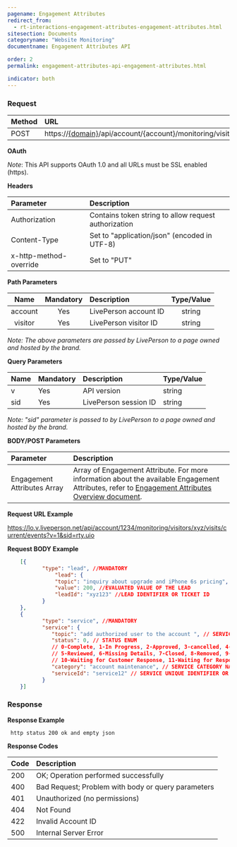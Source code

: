```yaml
---
pagename: Engagement Attributes
redirect_from:
  - rt-interactions-engagement-attributes-engagement-attributes.html
sitesection: Documents
categoryname: "Website Monitoring"
documentname: Engagement Attributes API

order: 2
permalink: engagement-attributes-api-engagement-attributes.html

indicator: both
---
```


### Request

| Method    | URL |
| :------ | :------- |
| POST | https://[{domain}](/agent-domain-domain-api.html)/api/account/{account}/monitoring/visitors/{visitor}/visits/current/events |

**OAuth**

_Note_: This API supports OAuth 1.0 and all URLs must be SSL enabled (https).

**Headers**

| Parameter    | Description |
| :------ | :------- |
| Authorization | Contains token string to allow request authorization |
| Content-Type | Set to "application/json" (encoded in UTF-8) |
| x-http-method-override | Set to "PUT" |

**Path Parameters**

| Name     | Mandatory | Description | Type/Value |
| :------: | :-------: | :-------- | :--------:|
| account | Yes |  LivePerson account ID  | string |
| visitor | Yes |  LivePerson visitor ID | string |

*Note: The above parameters are passed by LivePerson to a page owned and hosted by the brand.*

**Query Parameters**

| Name     | Mandatory | Description | Type/Value |
| :------ | :------- | :-------- | :--------|
| v | Yes |  API version  | string |
| sid | Yes |  LivePerson session ID | string |

*Note: "sid" parameter is passed to by LivePerson to a page owned and hosted by the brand.*

**BODY/POST Parameters**

| Parameter    | Description |
| :------ | :------- |
| Engagement Attributes Array | Array of Engagement Attribute. For more information about the available Engagement Attributes, refer to [Engagement Attributes Overview document](engagement-attributes-overview.html). |

**Request URL Example**

https://lo.v.liveperson.net/api/account/1234/monitoring/visitors/xyz/visits/current/events?v=1&sid=rty.uio

**Request BODY Example**

```json
    [{
           "type": "lead", //MANDATORY
               "lead": {
               "topic": "inquiry about upgrade and iPhone 6s pricing", //TOPIC OR NAME OF A SUBMITTED LEAD
               "value": 200, //EVALUATED VALUE OF THE LEAD
               "leadId": "xyz123" //LEAD IDENTIFIER OR TICKET ID
           }
    },
    {
           "type": "service", //MANDATORY
           "service": {
              "topic": "add authorized user to the account ", // SERVICE ACTIVITY TOPIC OR NAME
              "status": 0, // STATUS ENUM
              // 0-Complete, 1-In Progress, 2-Approved, 3-cancelled, 4-Not Approved,
              // 5-Reviewed, 6-Missing Details, 7-Closed, 8-Removed, 9-Assigned,
              // 10-Waiting for Customer Response, 11-Waiting for Response, 12-Pending, 13-Resolved
              "category": "account maintenance", // SERVICE CATEGORY NAME
              "serviceId": "service12" // SERVICE UNIQUE IDENTIFIER OR TICKET ID
           }
    }]
```

### Response

**Response Example**

     http status 200 ok and empty json

**Response Codes**

| Code     | Description |
| :------ | :------- |
| 200 | OK; Operation performed successfully |
| 400 | Bad Request; Problem with body or query parameters |
| 401 | Unauthorized (no permissions) |
| 404 | Not Found |
| 422 | Invalid Account ID |
| 500 | Internal Server Error |